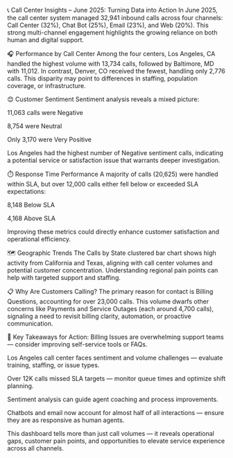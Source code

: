 📞 Call Center Insights – June 2025: Turning Data into Action
In June 2025, the call center system managed 32,941 inbound calls across four channels: Call Center (32%), Chat Bot (25%), Email (23%), and Web (20%). This strong multi-channel engagement highlights the growing reliance on both human and digital support.

🎧 Performance by Call Center
Among the four centers, Los Angeles, CA handled the highest volume with 13,734 calls, followed by Baltimore, MD with 11,012. In contrast, Denver, CO received the fewest, handling only 2,776 calls. This disparity may point to differences in staffing, population coverage, or infrastructure.

😊 Customer Sentiment
Sentiment analysis reveals a mixed picture:

11,063 calls were Negative

8,754 were Neutral

Only 3,170 were Very Positive

Los Angeles had the highest number of Negative sentiment calls, indicating a potential service or satisfaction issue that warrants deeper investigation.

⏱️ Response Time Performance
A majority of calls (20,625) were handled within SLA, but over 12,000 calls either fell below or exceeded SLA expectations:

8,148 Below SLA

4,168 Above SLA

Improving these metrics could directly enhance customer satisfaction and operational efficiency.

🗺️ Geographic Trends
The Calls by State clustered bar chart shows high activity from California and Texas, aligning with call center volumes and potential customer concentration. Understanding regional pain points can help with targeted support and staffing.

📋 Why Are Customers Calling?
The primary reason for contact is Billing Questions, accounting for over 23,000 calls. This volume dwarfs other concerns like Payments and Service Outages (each around 4,700 calls), signaling a need to revisit billing clarity, automation, or proactive communication.

📌 Key Takeaways for Action:
Billing Issues are overwhelming support teams — consider improving self-service tools or FAQs.

Los Angeles call center faces sentiment and volume challenges — evaluate training, staffing, or issue types.

Over 12K calls missed SLA targets — monitor queue times and optimize shift planning.

Sentiment analysis can guide agent coaching and process improvements.

Chatbots and email now account for almost half of all interactions — ensure they are as responsive as human agents.

This dashboard tells more than just call volumes — it reveals operational gaps, customer pain points, and opportunities to elevate service experience across all channels.
